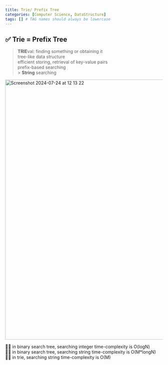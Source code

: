```yaml
---
title: Trie/ Prefix Tree
categories: [Computer Science, DataStructure]
tags: [] # TAG names should always be lowercase
---
```


## ✅ Trie = Prefix Tree

> **TRIE**val: finding something or obtaining it <br>
> tree-like data structure <br>
> efficient storing, retrieval of key-value pairs <br>
> prefix-based searching <br> > **String** searching <br>

<img width="832" alt="Screenshot 2024-07-24 at 12 13 22" src="https://github.com/user-attachments/assets/ccee09a2-fabd-46ed-b841-0b46f0e05e52">

👎🏻 in binary search tree, searching integer time-complexity is O(logN) <br>
👎🏻 in binary search tree, searching string time-complexity is O(M\*longN) <br>
👍🏻 in trie, searching string time-complexity is O(M) <br>
